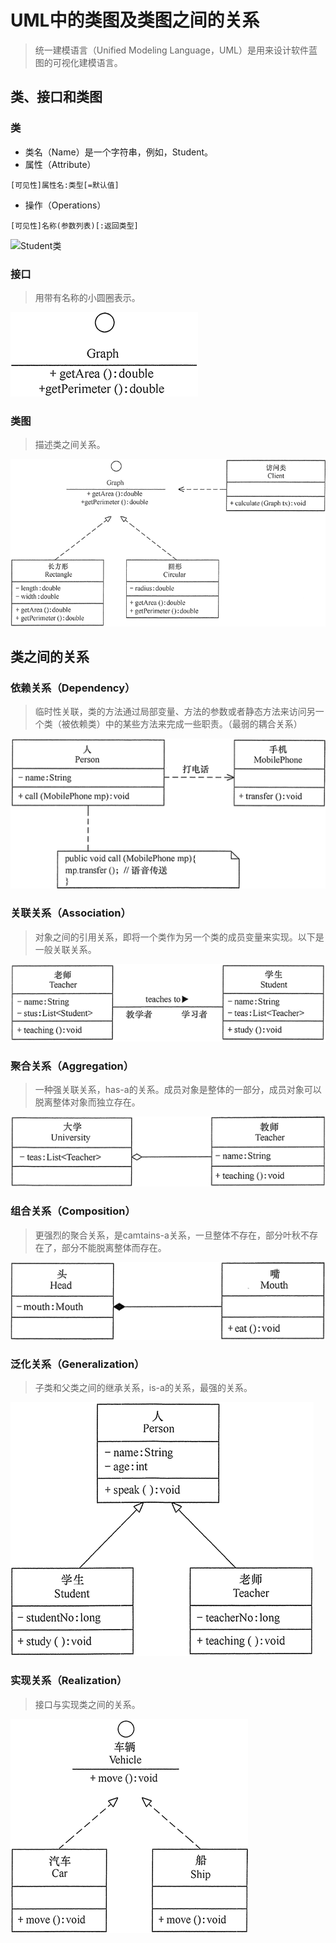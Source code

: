# UML中的类图及类图之间的关系

> 统一建模语言（Unified Modeling Language，UML）是用来设计软件蓝图的可视化建模语言。

## 类、接口和类图

### 类

* 类名（Name）是一个字符串，例如，Student。
* 属性（Attribute）

```
[可见性]属性名:类型[=默认值]
```

* 操作（Operations）

```
[可见性]名称(参数列表)[:返回类型]
```



![Student类](images/Student类.gif)

### 接口

> 用带有名称的小圆圈表示。

![Graph接口](images/Graph接口.gif)

### 类图

> 描述类之间关系。

![计算长方形的类图](images/计算长方形类图.gif)

## 类之间的关系

### 依赖关系（Dependency）

> 临时性关联，类的方法通过局部变量、方法的参数或者静态方法来访问另一个类（被依赖类）中的某些方法来完成一些职责。（最弱的耦合关系）

![依赖关系](images/依赖关系.gif)



### 关联关系（Association）

> 对象之间的引用关系，即将一个类作为另一个类的成员变量来实现。以下是一般关联关系。

![关联关系](images/关联关系.gif)

### 聚合关系（Aggregation）

> 一种强关联关系，has-a的关系。成员对象是整体的一部分，成员对象可以脱离整体对象而独立存在。

![聚合关系](images/聚合关系.gif)

### 组合关系（Composition）

> 更强烈的聚合关系，是camtains-a关系，一旦整体不存在，部分叶秋不存在了，部分不能脱离整体而存在。

![组合关系](images/组合关系.gif)

### 泛化关系（Generalization）

> 子类和父类之间的继承关系，is-a的关系，最强的关系。

![泛化关系](images/泛化关系.gif)

### 实现关系（Realization）

> 接口与实现类之间的关系。

![实现关系](images/实现关系.gif)